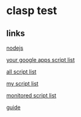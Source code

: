 clasp test
=========


## links

[nodejs](https://nodejs.org/en/)

[your google apps script list](https://script.google.com/home/my)

[all script list](https://script.google.com/home/all)

[my script list](https://script.google.com/home/my)

[monitored script list](https://script.google.com/home/monitored)

[guide](https://developers.google.com/apps-script/guides/clasp)
